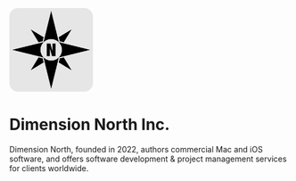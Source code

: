 <p align="left">
<img src="/img/Dimension%20North%20Symbol.svg" width="150">
</p>

# Dimension North Inc.

Dimension North, founded in 2022, authors commercial Mac and iOS software, and offers software development & project management services for clients worldwide. 
